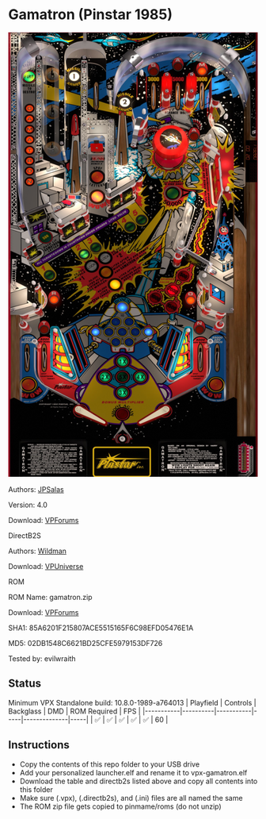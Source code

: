 # Gamatron (Pinstar 1985)

![Table Preview](https://github.com/evilwraith/vpx-images/blob/main/vpx-gamatron.jpg)

Authors: [JPSalas](https://www.vpforums.org/index.php?showuser=277)

Version: 4.0

Download: [VPForums](https://www.vpforums.org/index.php?app=downloads&showfile=15658)

DirectB2S

Authors: [Wildman](https://vpuniverse.com/profile/5-wildman/)

Download: [VPUniverse](https://vpuniverse.com/files/file/15155-gamatron-pinstar-1985/)

ROM

ROM Name: gamatron.zip

Download: [VPForums](https://www.vpforums.org/index.php?app=downloads&showfile=726)

SHA1: 85A6201F215807ACE5515165F6C98EFD05476E1A

MD5:  02DB1548C6621BD25CFE5979153DF726 

Tested by: evilwraith

## Status 

Minimum VPX Standalone build: 10.8.0-1989-a764013
| Playfield | Controls | Backglass | DMD | ROM Required | FPS | 
|-----------|----------|-----------|-----|--------------|-----|
| :white_check_mark: | :white_check_mark: | :white_check_mark: | :white_check_mark: | :white_check_mark: | 60 |

## Instructions

- Copy the contents of this repo folder to your USB drive
- Add your personalized launcher.elf and rename it to vpx-gamatron.elf
- Download the table and directb2s listed above and copy all contents into this folder
- Make sure (.vpx), (.directb2s), and (.ini) files are all named the same
- The ROM zip file gets copied to pinmame/roms (do not unzip)